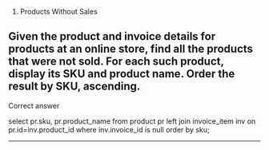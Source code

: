 1. Products Without Sales

Given the product and invoice details for products at an online store, find all the products that were not sold. For each such product, display its SKU and product name. Order the result by SKU, ascending.
-----------------------------------------------------------------------
Correct answer

select pr.sku, pr.product_name from product pr left join invoice_item inv on pr.id=inv.product_id where inv.invoice_id is null order by sku;

-----------------------------------------------------------------------